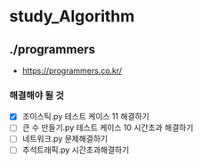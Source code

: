 # study_Algorithm

## ./programmers
- https://programmers.co.kr/

### 해결해야 될 것
- [X] 조이스틱.py 테스트 케이스 11 해결하기
- [ ] 큰 수 만들기.py 테스트 케이스 10 시간초과 해결하기
- [ ] 네트워크.py 문제해결하기
- [ ] 추석트래픽.py 시간초과해결하기
